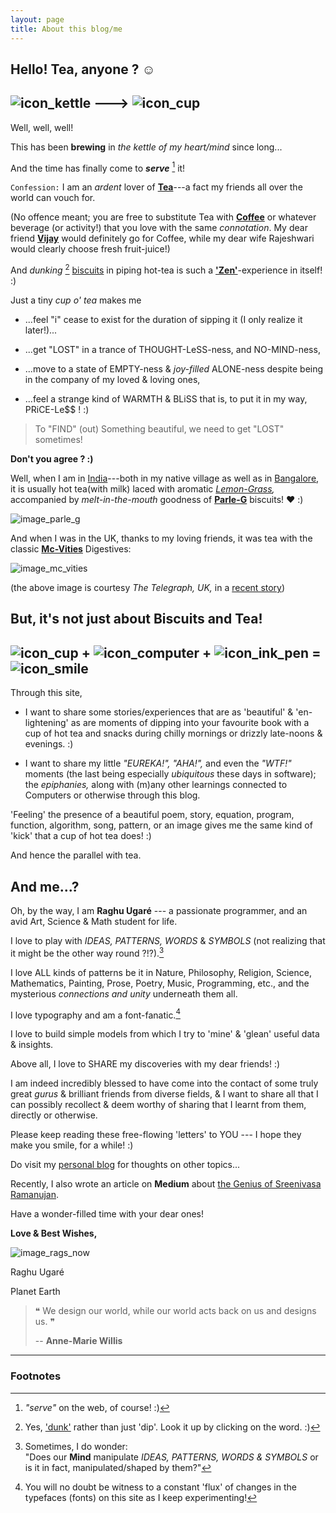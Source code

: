 ```yaml
---
layout: page
title: About this blog/me
---
```


## Hello! Tea, anyone ? &#9786;

## ![icon_kettle](icons/rags_icon_128_by_128_kettle.png) ---> ![icon_cup](icons/rags_icon_128_by_128_cup.png)

Well, well, well!

This has been **brewing** in _the kettle of my heart/mind_ since long...


And the time has finally come to _**serve**_ [^1] it!

[^1]: _"serve"_ on the web, of course! :)

`Confession:` I am an _ardent_ lover of **[Tea][link_tea]**---a fact my friends all over the world can vouch for.

(No offence meant; you are free to substitute Tea with **[Coffee][link_coffee]** or whatever beverage (or activity!) that you love with the same _connotation_. My dear friend **[Vijay][link_vijay]** would definitely go for Coffee, while my dear wife Rajeshwari would clearly choose fresh fruit-juice!)

And _dunking_ [^2] [biscuits][link_biscuit] in piping hot-tea is such a **['Zen'][link_zen]**-experience in itself! :)

[^2]: Yes, ['dunk'][link_dunk_meaning] rather than just 'dip'. Look it up by clicking on the word. :)

Just a tiny _cup o' tea_ makes me

+ ...feel "i" cease to exist for the duration of sipping it (I only realize it later!)...

+ ...get "LOST" in a trance of THOUGHT-LeSS-ness, and NO-MIND-ness,

+ ...move to a state of EMPTY-ness & _joy-filled_ ALONE-ness despite being in the company of my loved & loving ones,

+ ...feel a strange kind of WARMTH & BLiSS that is, to put it in my way, PRiCE-Le$$ ! :)

> To "FIND" (out) Something beautiful, we need to get "LOST" sometimes!

**Don't you agree ? :)**

Well, when I am in [India][link_India]---both in my native village as well as in [Bangalore][link_bangalore], it is usually hot tea(with milk) laced with aromatic _[Lemon-Grass][link_lemon_grass],_ accompanied by _melt-in-the-mouth_ goodness of **[Parle-G][link_parle_g]** biscuits! &hearts; :)

![image_parle_g](images/parle_g_in_tea.jpg)

And when I was in the UK, thanks to my loving friends, it was tea with the classic **[Mc-Vities][link_mc_vities]** Digestives:

![image_mc_vities](images/mc_vities_in_tea.jpg)

(the above image is courtesy _The Telegraph, UK,_ in a [recent story][link_telegraph_uk_biscuits])

## But, it's not just about Biscuits and Tea!

## ![icon_cup](icons/rags_icon_128_by_128_cup.png) + ![icon_computer](icons/rags_icon_128_by_128_computer.png) + ![icon_ink_pen](icons/rags_icon_128_by_128_ink_pen.png) = ![icon_smile](icons/rags_icon_128_by_128_smile.png)

Through this site,

+ I want to share some stories/experiences that are as 'beautiful' & 'en-lightening' as are moments of dipping into your favourite book with a cup of hot tea and snacks during chilly mornings or drizzly late-noons & evenings. :)

+ I want to share my little _"EUREKA!", "AHA!",_ and even the _"WTF!"_ moments (the last being especially _ubiquitous_ these days in software); the _epiphanies,_ along with (m)any other learnings connected to Computers or otherwise through this blog.

'Feeling' the presence of a beautiful poem, story, equation, program, function, algorithm, song, pattern, or an image gives me the same kind of 'kick' that a cup of hot tea does! :)

And hence the parallel with tea.

## And me...?

Oh, by the way, I am **Raghu Ugaré** --- a passionate programmer, and an avid Art, Science & Math student for life.

I love to play with _IDEAS, PATTERNS, WORDS_ & _SYMBOLS_ (not realizing that it might be the other way round ?!?).[^3]

[^3]: Sometimes, I do wonder: <br/> "Does our **Mind** manipulate _IDEAS, PATTERNS, WORDS & SYMBOLS_ or is it in fact, manipulated/shaped by them?"

I love ALL kinds of patterns be it in Nature, Philosophy, Religion, Science, Mathematics, Painting, Prose, Poetry, Music, Programming, etc., and the mysterious _connections and unity_ underneath them all.

I love typography and am a font-fanatic.[^4]

[^4]: You will no doubt be witness to a constant 'flux' of changes in the typefaces (fonts) on this site as I keep experimenting!

I love to build simple models from which I try to 'mine' & 'glean' useful data & insights.

Above all, I love to SHARE my discoveries with my dear friends! :)

I am indeed incredibly blessed to have come into the contact of some truly great _gurus_ & brilliant friends from diverse fields, & I want to share all that I can possibly recollect & deem worthy of sharing that I learnt from them, directly or otherwise.

Please keep reading these free-flowing 'letters' to YOU --- I hope they make you smile, for a while! :)

Do visit my [personal blog][link_personal_blog] for thoughts on other topics...

Recently, I also wrote an article on **Medium** about [the Genius of Sreenivasa Ramanujan][link_medium_story_ramanujan].

Have a wonder-filled time with your dear ones!

**Love & Best Wishes,**

![image_rags_now](images/rags_now_small.png)

Raghu Ugaré

Planet Earth


> &#10077; We design our world, while our world acts back on us and designs us. &#10078;
>
> -- **Anne-Marie Willis**
>

---

### Footnotes

[link_medium]: http://medium.com
[link_vijay]: http://vijayanant.github.io
[link_medium_story_ramanujan]: http://bit.ly/1DlRi5m
[link_personal_blog]: http://bit.ly/1yHVaKV
[link_telegraph_uk_biscuits]: http://www.telegraph.co.uk/travel/3087838/Tea-and-biscuits-for-everyone-arriving-in-Britain.html
[link_parle_g]: http://en.wikipedia.org/wiki/Parle-G
[link_mc_vities]: http://en.wikipedia.org/wiki/McVitie%27s
[link_dunk_meaning]: http://www.thefreedictionary.com/dunk
[link_zen]: http://en.wikipedia.org/wiki/Zen
[link_India]: http://en.wikipedia.org/wiki/India
[link_bangalore]: http://en.wikipedia.org/wiki/Bangalore
[link_tea]: http://en.wikipedia.org/wiki/Tea
[link_coffee]: http://en.wikipedia.org/wiki/Coffee
[link_biscuit]: http://en.wikipedia.org/wiki/Biscuit
[link_lemon_grass]: http://en.wikipedia.org/wiki/Cymbopogon

